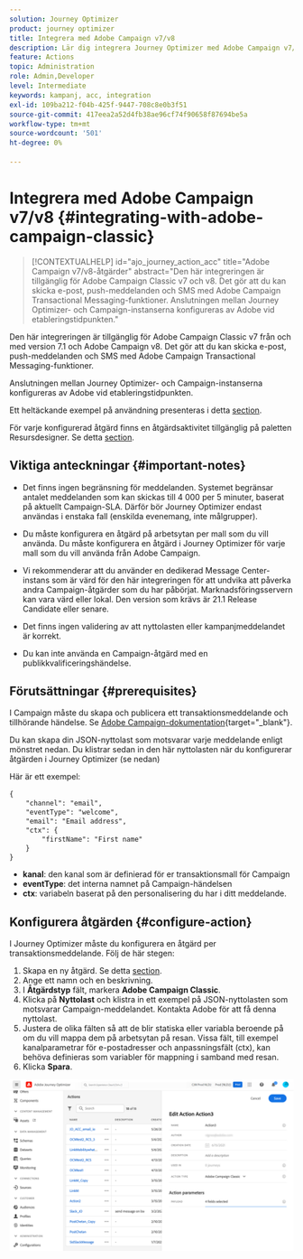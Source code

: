 ```yaml
---
solution: Journey Optimizer
product: journey optimizer
title: Integrera med Adobe Campaign v7/v8
description: Lär dig integrera Journey Optimizer med Adobe Campaign v7/v8
feature: Actions
topic: Administration
role: Admin,Developer
level: Intermediate
keywords: kampanj, acc, integration
exl-id: 109ba212-f04b-425f-9447-708c8e0b3f51
source-git-commit: 417eea2a52d4fb38ae96cf74f90658f87694be5a
workflow-type: tm+mt
source-wordcount: '501'
ht-degree: 0%

---
```


# Integrera med Adobe Campaign v7/v8 {#integrating-with-adobe-campaign-classic}

>[!CONTEXTUALHELP]
>id="ajo_journey_action_acc"
>title="Adobe Campaign v7/v8-åtgärder"
>abstract="Den här integreringen är tillgänglig för Adobe Campaign Classic v7 och v8. Det gör att du kan skicka e-post, push-meddelanden och SMS med Adobe Campaign Transactional Messaging-funktioner. Anslutningen mellan Journey Optimizer- och Campaign-instanserna konfigureras av Adobe vid etableringstidpunkten."

Den här integreringen är tillgänglig för Adobe Campaign Classic v7 från och med version 7.1 och Adobe Campaign v8. Det gör att du kan skicka e-post, push-meddelanden och SMS med Adobe Campaign Transactional Messaging-funktioner.

Anslutningen mellan Journey Optimizer- och Campaign-instanserna konfigureras av Adobe vid etableringstidpunkten.

Ett heltäckande exempel på användning presenteras i detta [section](../building-journeys/ajo-ac.md).

För varje konfigurerad åtgärd finns en åtgärdsaktivitet tillgänglig på paletten Resursdesigner. Se detta [section](../building-journeys/using-adobe-campaign-classic.md).

## Viktiga anteckningar {#important-notes}

* Det finns ingen begränsning för meddelanden. Systemet begränsar antalet meddelanden som kan skickas till 4 000 per 5 minuter, baserat på aktuellt Campaign-SLA. Därför bör Journey Optimizer endast användas i enstaka fall (enskilda evenemang, inte målgrupper).

* Du måste konfigurera en åtgärd på arbetsytan per mall som du vill använda. Du måste konfigurera en åtgärd i Journey Optimizer för varje mall som du vill använda från Adobe Campaign.

* Vi rekommenderar att du använder en dedikerad Message Center-instans som är värd för den här integreringen för att undvika att påverka andra Campaign-åtgärder som du har påbörjat. Marknadsföringsservern kan vara värd eller lokal. Den version som krävs är 21.1 Release Candidate eller senare.

* Det finns ingen validering av att nyttolasten eller kampanjmeddelandet är korrekt.

* Du kan inte använda en Campaign-åtgärd med en publikkvalificeringshändelse.

## Förutsättningar {#prerequisites}

I Campaign måste du skapa och publicera ett transaktionsmeddelande och tillhörande händelse. Se [Adobe Campaign-dokumentation](https://experienceleague.adobe.com/docs/campaign-classic/using/transactional-messaging/introduction/about-transactional-messaging.html#transactional-messaging){target="_blank"}.

Du kan skapa din JSON-nyttolast som motsvarar varje meddelande enligt mönstret nedan. Du klistrar sedan in den här nyttolasten när du konfigurerar åtgärden i Journey Optimizer (se nedan)

Här är ett exempel:

```
{
    "channel": "email",
    "eventType": "welcome",
    "email": "Email address",
    "ctx": {
        "firstName": "First name"
    }
}
```

* **kanal**: den kanal som är definierad för er transaktionsmall för Campaign
* **eventType**: det interna namnet på Campaign-händelsen
* **ctx**: variabeln baserat på den personalisering du har i ditt meddelande.

## Konfigurera åtgärden {#configure-action}

I Journey Optimizer måste du konfigurera en åtgärd per transaktionsmeddelande. Följ de här stegen:

1. Skapa en ny åtgärd. Se detta [section](../action/action.md).
1. Ange ett namn och en beskrivning.
1. I **Åtgärdstyp** fält, markera **Adobe Campaign Classic**.
1. Klicka på **Nyttolast** och klistra in ett exempel på JSON-nyttolasten som motsvarar Campaign-meddelandet. Kontakta Adobe för att få denna nyttolast.
1. Justera de olika fälten så att de blir statiska eller variabla beroende på om du vill mappa dem på arbetsytan på resan. Vissa fält, till exempel kanalparametrar för e-postadresser och anpassningsfält (ctx), kan behöva definieras som variabler för mappning i samband med resan.
1. Klicka **Spara**.

![](assets/accintegration1.png)